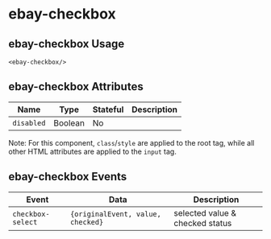 # ebay-checkbox

## ebay-checkbox Usage

```marko
<ebay-checkbox/>
```

## ebay-checkbox Attributes

Name | Type | Stateful | Description
--- | --- | --- | ---
`disabled` | Boolean | No |

Note: For this component, `class`/`style` are applied to the root tag, while all other HTML attributes are applied to the `input` tag.

## ebay-checkbox Events

Event | Data | Description
--- | --- | --
`checkbox-select` | `{originalEvent, value, checked}` | selected value & checked status
